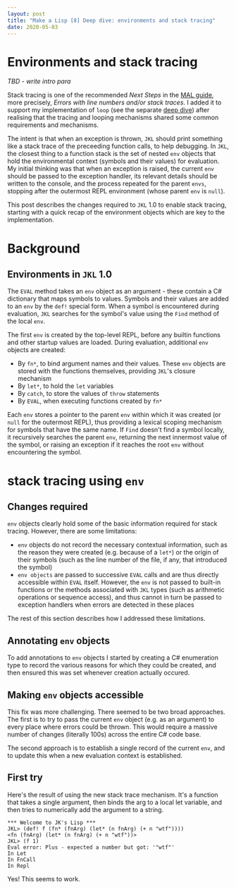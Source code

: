 ```yaml
---
layout: post
title: "Make a Lisp [8] Deep dive: environments and stack tracing"
date: 2020-05-03
---
```


# Environments and stack tracing

*TBD - write intro para*

Stack tracing is one of the recommended *Next Steps* in the [MAL guide](https://github.com/kanaka/mal/blob/master/process/guide.md), more precisely, *Errors with line numbers and/or stack traces*. I added it to support my implementation of `loop` (see the separate [deep dive](https://www.non-kinetic-effects.co.uk/blog/2020/04/18/looping-deep-dive)) after realising that the tracing and looping mechanisms shared some common requirements and mechanisms. 

The intent is that when an exception is thrown, `JKL` should print something like a stack trace of the preceeding function calls, to help debugging. In `JKL`, the closest thing to a function stack is the set of nested `env` objects that hold the environmental context (symbols and their values) for evaluation. My initial thinking was that when an exception is raised, the current `env` should be passed to the exception handler, its relevant details should be written to the console, and the process repeated for the parent `envs`, stopping after the outermost REPL environment (whose parent `env` is `null`).

This post describes the changes required to `JKL` 1.0 to enable stack tracing, starting with a quick recap of the environment objects which are key to the implementation.

# Background

## Environments in `JKL` 1.0

The `EVAL` method takes an `env` object as an argument - these contain a C# dictionary that maps symbols to values. Symbols and their values are added to an `env` by the `def!` special form. When a symbol is encountered during evaluation, `JKL` searches for the symbol's value using the `Find` method of the local `env`.  

The first `env` is created by the top-level REPL, before any builtin functions and other startup values are loaded. During evaluation, additional `env` objects are created:
* By `fn*`, to bind argument names and their values. These `env` objects are stored with the functions themselves, providing `JKL`'s closure mechanism
* By `let*`, to hold the `let` variables
* By `catch`, to store the values of `throw` statements
* By `EVAL`, when executing functions created by `fn*`

Each `env` stores a pointer to the parent `env` within which it was created (or `null` for the outermost REPL), thus providing a lexical scoping mechanism for symbols that have the same name. If `Find` doesn't find a symbol locally, it recursively searches the parent `env`, returning the next innermost value of the symbol, or raising an exception if it reaches the root `env` without encountering the symbol.

# stack tracing using `env`

## Changes required

`env` objects clearly hold some of the basic information required for stack tracing. However, there are some limitations:
* `env` objects do not record the necessary contextual information, such as the reason they were created (e.g. because of a `let*`) or the origin of their symbols (such as the line number of the file, if any, that introduced the symbol)
* `env objects` are passed to successive `EVAL` calls and are thus directly accessible within `EVAL` itself. However, the `env` is not passed to built-in functions or the methods associated with `JKL` types (such as arithmetic operations or sequence access), and thus cannot in turn be passed to exception handlers when errors are detected in these places

The rest of this section describes how I addressed these limitations.

## Annotating `env` objects

To add annotations to `env` objects I started by creating a C# enumeration type to record the various reasons for which they could be created, and then ensured this was set whenever creation actually occured.

## Making `env` objects accessible

This fix was more challenging. There seemed to be two broad approaches. The first is to try to pass the current `env` object (e.g. as an argument) to every place where errors could be thrown. This would require a massive number of changes (literally 100s) across the entire C# code base. 

The second approach is to establish a single record of the current `env`, and to update this when a new evaluation context is established.

## First try

Here's the result of using the new stack trace mechanism. It's a function that takes a single argument, then binds the arg to a local let variable, and then tries to numerically add the argument to a string.

```
*** Welcome to JK's Lisp ***
JKL> (def! f (fn* (fnArg) (let* (n fnArg) (+ n "wtf"))))
<fn (fnArg) (let* (n fnArg) (+ n "wtf"))>
JKL> (f 1)
Eval error: Plus - expected a number but got: '"wtf"'
In Let
In FnCall
In Repl
```
Yes! This seems to work. 

